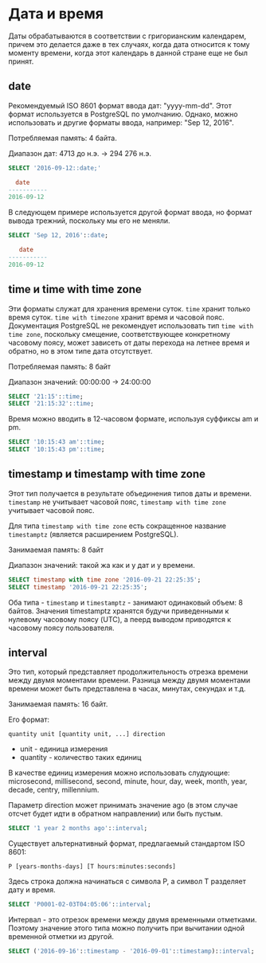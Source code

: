 # Дата и время

Даты обрабатываются в соответствии с григорианским календарем, причем это делается даже в тех случаях, когда дата относится к тому моменту времени, когда этот календарь в данной стране еще не был принят.

## date

Рекомендуемый ISO 8601 формат ввода дат: "yyyy-mm-dd". Этот формат используется в PostgreSQL по умолчанию. Однако, можно использовать и другие форматы ввода, например: "Sep 12, 2016".

Потребляемая память: 4 байта.

Диапазон дат: 4713 до н.э. -> 294 276 н.э.

```sql
SELECT '2016-09-12::date;'

  date
-----------
2016-09-12
```

В следующем примере используется другой формат ввода, но формат вывода трежний, поскольку мы его не меняли.

```sql
SELECT 'Sep 12, 2016'::date;

   date
-----------
2016-09-12
```

## time и time with time zone

Эти форматы служат для хранения времени суток. `time` хранит только время суток. `time with timezone` хранит время и часовой пояс. Документация PostgreSQL не рекомендует использовать тип `time with time zone`, поскольку смещение, соответствующее конкретному часовому поясу, может зависеть от даты перехода на летнее время и обратно, но в этом типе дата отсутствует.

Потребляемая память: 8 байт

Диапазон значений: 00:00:00 -> 24:00:00

```sql
SELECT '21:15'::time;
SELECT '21:15:32'::time;
```

Время можно вводить в 12-часовом формате, используя суффиксы am и pm.

```sql
SELECT '10:15:43 am'::time;
SELECT '10:15:43 pm'::time;
```

## timestamp и timestamp with time zone

Этот тип получается в результате объединения типов даты и времени. `timestamp` не учитывает часовой пояс, `timestamp with time zone` учитывает часовой пояс.

Для типа `timestamp with time zone` есть сокращенное название `timestamptz` (является расширением PostgreSQL).

Занимаемая память: 8 байт

Диапазон значений: такой жа как и у дат и у времени.

```sql
SELECT timestamp with time zone '2016-09-21 22:25:35';
SELECT timestamp '2016-09-21 22:25:35';
```

Оба типа - `timestamp` и `timestamptz` - занимают одинаковый объем: 8 байтов. Значения timestamptz хранятся будучи приведенными к нулевому часовому поясу (UTC), а пеерд выводом приводятся к часовому поясу пользователя.

## interval

Это тип, который представляет продолжительность отрезка времени между двумя моментами времени. Разница между двумя моментами времени может быть представлена в часах, минутах, секундах и т.д.

Занимаемая память: 16 байт.

Его формат:

```
quantity unit [quantity unit, ...] direction
```

* unit - единица измерения
* quantity - количество таких единиц

В качестве единиц измерения можно использовать слудующие: microsecond, millisecond, second, minute, hour, day, week, month, year, decade, centry, millennium.

Параметр direction может принимать значение ago (в этом случае отсчет будет идти в обратном направлении) или быть пустым.

```sql
SELECT '1 year 2 months ago'::interval;
```

Существует альтернативный формат, предлагаемый стандартом ISO 8601:

```
P [years-months-days] [T hours:minutes:seconds]
```

Здесь строка должна начинаться с символа P, а символ Т разделяет дату и время.

```sql
SELECT 'P0001-02-03T04:05:06'::interval;
```

Интервал - это отрезок времени между двумя временными отметками. Поэтому значение этого типа можно получить при вычитании одной временной отметки из другой.

```sql
SELECT ('2016-09-16'::timestamp - '2016-09-01'::timestamp)::interval;
```
